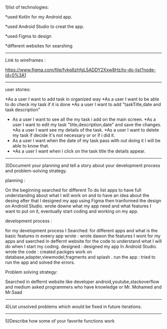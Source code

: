 1)list of technologies:



*used Kotlin for my Android app.




*used Android Studio to creat the app.





*used Figma to design





*different websites for searshing 
_______________________________________________________________________________________________________________________________________________


Link to wireframes :


https://www.figma.com/file/fvkg6zhfgL5ADDY2Xxw8Hz/to-do-list?node-id=0%3A1


____________________________________________________________________________________________________________________________________________

user stories:



*As a user I want to add task in organized way
*As a user I want to be able to  do check my task if it is done
*As a user I want to add "taskTitle,date and task description" 
* As a user I want to see all the my task  i add on the main screen. 
*As a user I want to edit my task "title,description,date" and save the changes. 
*As a user I want see my details of the task.
*As a user I want to delete my task if decide it's not necessary or or if i did it.
* As a user I want when the date of my task pass with out doing it I will be able to know that. 
* *As a user I want when I click on the task title the details appear.






________________________________________________________________________________________________________________________________________________





3)Document your planning and tell a story about your development process and problem-solving strategy.





planning : 

On the beginning  searched for different To do list apps to have full understanding about what I will work on and to have an idea about the desing after that 
I designed my app using Figma then tranformed the design on Android Studio.
wrote downe what my app need and what features I want to put on it, eventually start coding and working on my app.





development process :

for my development process I
Searched: for different apps and what is the basic features in eveery app 
wrote : wrote dawon the features I wont for my apps and saerched in deffernt website for the code to understand what I will do when I start my coding.
designed : designed my app In Android Studio.
wrote the code : created packges work on database,adapter,viewmodel,fragments and splash .
run the app : tried to run the app and solved the errors.





 Problem solving  strategy:

Searched in deffernt website like developer android,youtube,stackoverflow and medium
asked programmers who have knowledge or Mr. Mohamed and
 Mr.Saad
 
 ____________________________________________________________________________________________________________________________________________________________
 
 
 
 
 4)List unsolved problems which would be fixed in future iterations.






















_____________________________________________________________________________________________________________________________________________________________




5)Describe how some of your favorite functions work












